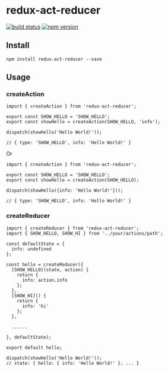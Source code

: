 # redux-act-reducer

[![build status](https://img.shields.io/travis/hahoocn/redux-act-reducer/master.svg?style=flat-square)](https://travis-ci.org/hahoocn/redux-act-reducer) [![npm version](https://img.shields.io/npm/v/redux-act-reducer.svg?style=flat-square)](https://www.npmjs.com/package/redux-act-reducer)

## Install
```
npm install redux-act-reducer --save
```

## Usage
### createAction
```
import { createAction } from 'redux-act-reducer';

export const SHOW_HELLO = 'SHOW_HELLO';
export const showHello = createAction(SHOW_HELLO, 'info');
```
```
dispatch(showHello('Hello World!'));

// { type: 'SHOW_HELLO', info: 'Hello World!' }
```
Or
```
import { createAction } from 'redux-act-reducer';

export const SHOW_HELLO = 'SHOW_HELLO';
export const showHello = createAction(SHOW_HELLO);
```
```
dispatch(showHello({info: 'Hello World!'}));

// { type: 'SHOW_HELLO', info: 'Hello World!' }
```

### createReducer
```
import { createReducer } from 'redux-act-reducer';
import { SHOW_HELLO, SHOW_HI } from '../your/actions/path';

const defaultState = {
  info: undefined
};

const hello = createReducer({
  [SHOW_HELLO](state, action) {
    return {
      info: action.info
    };
  },
  [SHOW_HI]() {
    return {
      info: 'hi'
    };
  },

  ......

}, defaultState);

export default hello;

```
```
dispatch(showHello('Hello World!'));
// state: { hello: { info: 'Hello World!' }, ... }
```
